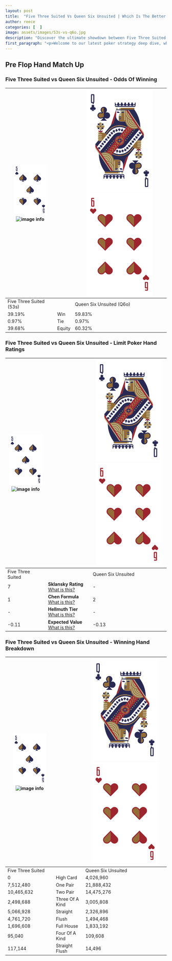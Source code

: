 ```yaml
---
layout: post
title:  "Five Three Suited Vs Queen Six Unsuited | Which Is The Better Hand In Poker? A Complete Guide"
author: reece
categories: [  ]
image: assets/images/53s-vs-q6o.jpg
description: "Discover the ultimate showdown between Five Three Suited and Queen Six Unsuited in poker! Uncover the odds, strategies, and scenarios where one hand triumphs over the other. Get ready to up your poker game with this thrilling analysis."
first_paragraph: "<p>Welcome to our latest poker strategy deep dive, where we're pitting two distinct hands against each other in a high-stakes showdown: Five Three Suited vs Queen Six Unsuited.</p><p>In the dynamic world of poker, every decision counts, and knowing which hand holds the upper hand is key to your success at the table.</p><p>In this article, we'll dissect these two hands, explore the scenarios where one dominates the other, and equip you with the knowledge to make strategic choices that can tip the odds in your favor.</p><p>Get ready to unravel the intriguing dynamics of these poker hands and elevate your game to new heights.</p>"
---
```




[comment]: # (sp0)

## Pre Flop Hand Match Up

<div class="table hand-ratings" markdown="1"> 



### Five Three Suited vs Queen Six Unsuited - Odds Of Winning


    
| ![image info](assets/images/hand1/5.png) ![image info](assets/images/hand1/3s.png) |  | ![image info](assets/images/hand2/Q.png) ![image info](assets/images/hand2/6o.png) |
| -------- | -------- | -------- |
| Five Three Suited (53s) |  | Queen Six Unsuited (Q6o) |
| 39.19% | Win | 59.83% |
| 0.97% | Tie | 0.97% |
| 39.68% | Equity | 60.32% |




[comment]: # (sp1)



### Five Three Suited vs Queen Six Unsuited - Limit Poker Hand Ratings


    
| ![image info](assets/images/hand1/5.png) ![image info](assets/images/hand1/3s.png) |  | ![image info](assets/images/hand2/Q.png) ![image info](assets/images/hand2/6o.png) |
| -------- | -------- | -------- |
| Five Three Suited |  | Queen Six Unsuited |
| 7 | **Sklansky Rating** [What is this?](/sklansky-rating-explained) | - |
| 1 | **Chen Formula** [What is this?](/chen-formula-explained) | 2 |
| - | **Hellmuth Tier** [What is this?](/Hellmuth-tier-explained) | - |
| -0.11 | **Expected Value** [What is this?](/expected-value-explained) | -0.13 |




[comment]: # (sp2)



### Five Three Suited vs Queen Six Unsuited - Winning Hand Breakdown


    
| ![image info](assets/images/hand1/5.png) ![image info](assets/images/hand1/3s.png) |  | ![image info](assets/images/hand2/Q.png) ![image info](assets/images/hand2/6o.png) |
| -------- | -------- | -------- |
| Five Three Suited |  | Queen Six Unsuited |
| 0 | High Card | 4,026,960 |
| 7,512,480 | One Pair | 21,888,432 |
| 10,465,632 | Two Pair | 14,475,276 |
| 2,498,688 | Three Of A Kind | 3,005,808 |
| 5,066,928 | Straight | 2,326,896 |
| 4,761,720 | Flush | 1,494,468 |
| 1,696,608 | Full House | 1,833,192 |
| 95,040 | Four Of A Kind | 109,608 |
| 117,144 | Straight Flush | 14,496 |




[comment]: # (sp3)



</div>

[comment]: # (sp4)



[comment]: # (sp5)

